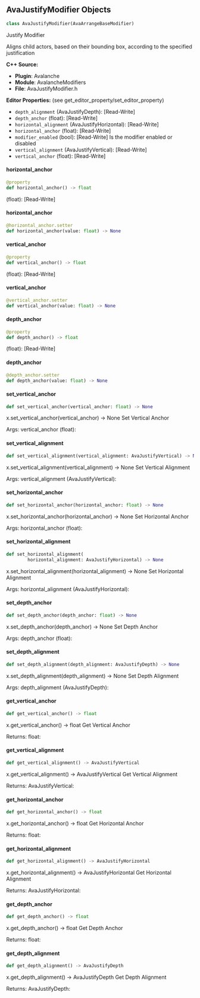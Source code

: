 ## AvaJustifyModifier Objects

```python
class AvaJustifyModifier(AvaArrangeBaseModifier)
```

Justify Modifier

Aligns child actors, based on their bounding box, according to the specified justification

**C++ Source:**

- **Plugin**: Avalanche
- **Module**: AvalancheModifiers
- **File**: AvaJustifyModifier.h

**Editor Properties:** (see get_editor_property/set_editor_property)

- ``depth_alignment`` (AvaJustifyDepth):  [Read-Write]
- ``depth_anchor`` (float):  [Read-Write]
- ``horizontal_alignment`` (AvaJustifyHorizontal):  [Read-Write]
- ``horizontal_anchor`` (float):  [Read-Write]
- ``modifier_enabled`` (bool):  [Read-Write] Is the modifier enabled or disabled
- ``vertical_alignment`` (AvaJustifyVertical):  [Read-Write]
- ``vertical_anchor`` (float):  [Read-Write]

<a id="unreal.AvaJustifyModifier.horizontal_anchor"></a>

#### horizontal_anchor

```python
@property
def horizontal_anchor() -> float
```

(float):  [Read-Write]

<a id="unreal.AvaJustifyModifier.horizontal_anchor"></a>

#### horizontal_anchor

```python
@horizontal_anchor.setter
def horizontal_anchor(value: float) -> None
```

<a id="unreal.AvaJustifyModifier.vertical_anchor"></a>

#### vertical_anchor

```python
@property
def vertical_anchor() -> float
```

(float):  [Read-Write]

<a id="unreal.AvaJustifyModifier.vertical_anchor"></a>

#### vertical_anchor

```python
@vertical_anchor.setter
def vertical_anchor(value: float) -> None
```

<a id="unreal.AvaJustifyModifier.depth_anchor"></a>

#### depth_anchor

```python
@property
def depth_anchor() -> float
```

(float):  [Read-Write]

<a id="unreal.AvaJustifyModifier.depth_anchor"></a>

#### depth_anchor

```python
@depth_anchor.setter
def depth_anchor(value: float) -> None
```

<a id="unreal.AvaJustifyModifier.set_vertical_anchor"></a>

#### set_vertical_anchor

```python
def set_vertical_anchor(vertical_anchor: float) -> None
```

x.set_vertical_anchor(vertical_anchor) -> None
Set Vertical Anchor

Args:
    vertical_anchor (float):

<a id="unreal.AvaJustifyModifier.set_vertical_alignment"></a>

#### set_vertical_alignment

```python
def set_vertical_alignment(vertical_alignment: AvaJustifyVertical) -> None
```

x.set_vertical_alignment(vertical_alignment) -> None
Set Vertical Alignment

Args:
    vertical_alignment (AvaJustifyVertical):

<a id="unreal.AvaJustifyModifier.set_horizontal_anchor"></a>

#### set_horizontal_anchor

```python
def set_horizontal_anchor(horizontal_anchor: float) -> None
```

x.set_horizontal_anchor(horizontal_anchor) -> None
Set Horizontal Anchor

Args:
    horizontal_anchor (float):

<a id="unreal.AvaJustifyModifier.set_horizontal_alignment"></a>

#### set_horizontal_alignment

```python
def set_horizontal_alignment(
        horizontal_alignment: AvaJustifyHorizontal) -> None
```

x.set_horizontal_alignment(horizontal_alignment) -> None
Set Horizontal Alignment

Args:
    horizontal_alignment (AvaJustifyHorizontal):

<a id="unreal.AvaJustifyModifier.set_depth_anchor"></a>

#### set_depth_anchor

```python
def set_depth_anchor(depth_anchor: float) -> None
```

x.set_depth_anchor(depth_anchor) -> None
Set Depth Anchor

Args:
    depth_anchor (float):

<a id="unreal.AvaJustifyModifier.set_depth_alignment"></a>

#### set_depth_alignment

```python
def set_depth_alignment(depth_alignment: AvaJustifyDepth) -> None
```

x.set_depth_alignment(depth_alignment) -> None
Set Depth Alignment

Args:
    depth_alignment (AvaJustifyDepth):

<a id="unreal.AvaJustifyModifier.get_vertical_anchor"></a>

#### get_vertical_anchor

```python
def get_vertical_anchor() -> float
```

x.get_vertical_anchor() -> float
Get Vertical Anchor

Returns:
    float:

<a id="unreal.AvaJustifyModifier.get_vertical_alignment"></a>

#### get_vertical_alignment

```python
def get_vertical_alignment() -> AvaJustifyVertical
```

x.get_vertical_alignment() -> AvaJustifyVertical
Get Vertical Alignment

Returns:
    AvaJustifyVertical:

<a id="unreal.AvaJustifyModifier.get_horizontal_anchor"></a>

#### get_horizontal_anchor

```python
def get_horizontal_anchor() -> float
```

x.get_horizontal_anchor() -> float
Get Horizontal Anchor

Returns:
    float:

<a id="unreal.AvaJustifyModifier.get_horizontal_alignment"></a>

#### get_horizontal_alignment

```python
def get_horizontal_alignment() -> AvaJustifyHorizontal
```

x.get_horizontal_alignment() -> AvaJustifyHorizontal
Get Horizontal Alignment

Returns:
    AvaJustifyHorizontal:

<a id="unreal.AvaJustifyModifier.get_depth_anchor"></a>

#### get_depth_anchor

```python
def get_depth_anchor() -> float
```

x.get_depth_anchor() -> float
Get Depth Anchor

Returns:
    float:

<a id="unreal.AvaJustifyModifier.get_depth_alignment"></a>

#### get_depth_alignment

```python
def get_depth_alignment() -> AvaJustifyDepth
```

x.get_depth_alignment() -> AvaJustifyDepth
Get Depth Alignment

Returns:
    AvaJustifyDepth:

<a id="unreal.AvaLookAtModifier"></a>